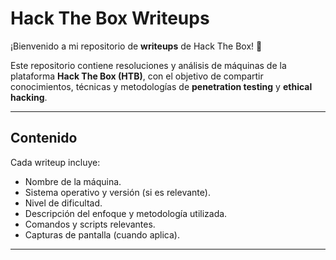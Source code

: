 # Hack The Box Writeups

¡Bienvenido a mi repositorio de **writeups** de Hack The Box! 🚀

Este repositorio contiene resoluciones y análisis de máquinas de la plataforma **Hack The Box (HTB)**, con el objetivo de compartir conocimientos, técnicas y metodologías de **penetration testing** y **ethical hacking**.

---

## Contenido

Cada writeup incluye:

- Nombre de la máquina.
- Sistema operativo y versión (si es relevante).
- Nivel de dificultad.
- Descripción del enfoque y metodología utilizada.
- Comandos y scripts relevantes.
- Capturas de pantalla (cuando aplica).

---
